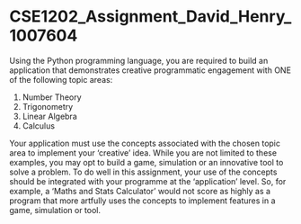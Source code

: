 # CSE1202_Assignment_David_Henry_1007604

Using the Python programming language, you are required to build an application that demonstrates creative
programmatic engagement with ONE of the following topic areas:

1.  Number Theory
2.  Trigonometry
3.  Linear Algebra
4.  Calculus

Your application must use the concepts associated with the chosen topic area to implement your ‘creative’ idea. While
you are not limited to these examples, you may opt to build a game, simulation or an innovative tool to solve a problem.
To do well in this assignment, your use of the concepts should be integrated with your programme at the ‘application’
level. So, for example, a ‘Maths and Stats Calculator’ would not score as highly as a program that more artfully uses the
concepts to implement features in a game, simulation or tool.
